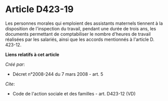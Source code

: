 # Article D423-19

Les personnes morales qui emploient des assistants maternels tiennent à la disposition de l'inspection du travail, pendant
une durée de trois ans, les documents permettant de comptabiliser le nombre d'heures de travail réalisées par les salariés,
ainsi que les accords mentionnés à l'article D. 423-12.

**Liens relatifs à cet article**

_Créé par_:

  - Décret n°2008-244 du 7 mars 2008 - art. 5

_Cite_:

  - Code de l'action sociale et des familles - art. D423-12 (VD)
